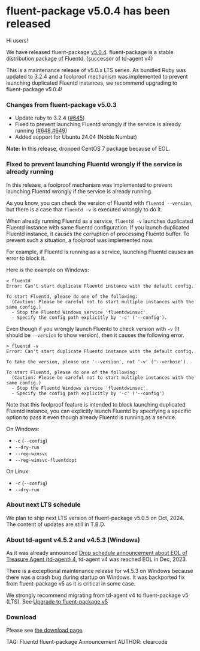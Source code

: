 # fluent-package v5.0.4 has been released

Hi users!

We have released fluent-package [v5.0.4](https://github.com/fluent/fluent-package-builder/releases/tag/v5.0.4).
fluent-package is a stable distribution package of Fluentd. (successor of td-agent v4)

This is a maintenance release of v5.0.x LTS series.
As bundled Ruby was updated to 3.2.4 and a foolproof mechanism was implemented to prevent launching duplicated Fluentd instances, we recommend upgrading to fluent-package v5.0.4!

### Changes from fluent-package v5.0.3

* Update ruby to 3.2.4 ([#645](https://github.com/fluent/fluent-package-builder/pull/645))
* Fixed to prevent launching Fluentd wrongly if the service is already running ([#648](https://github.com/fluent/fluent-package-builder/pull/648),[#649](https://github.com/fluent/fluent-package-builder/pull/649))
* Added support for Ubuntu 24.04 (Noble Numbat)

<div markdown="span" class="alert alert-info" role="alert">
<i class="fa fa-info-circle"></i>
<b>Note:</b> In this release, dropped CentOS 7 package because of EOL.
</div>

### Fixed to prevent launching Fluentd wrongly if the service is already running

In this release, a foolproof mechanism was implemented to prevent launching Fluentd wrongly if the service is already running.

As you know, you can check the version of Fluentd with `fluentd --version`, but there is a case that `fluentd -v` is executed wrongly to 
do it.

When already running Fluentd as a service, `fluentd -v` launches duplicated Fluentd instance with same fluentd configuration.
If you launch duplicated Fluentd instance, it causes the corruption of processing Fluentd buffer.
To prevent such a situation, a foolproof was implemented now.

For example, if Fluentd is running as a service, launching Fluentd causes an error to block it.

Here is the example on Windows:

```
> fluentd
Error: Can't start duplicate Fluentd instance with the default config.

To start Fluentd, please do one of the following:
  (Caution: Please be careful not to start multiple instances with the same config.)
  - Stop the Fluentd Windows service 'fluentdwinsvc'.
  - Specify the config path explicitly by '-c' ('--config').
```

Even though if you wrongly launch Fluentd to check version with `-v` (It should be `--version` to show version), then it causes the following error.

```
> fluentd -v
Error: Can't start duplicate Fluentd instance with the default config.

To take the version, please use '--version', not '-v' ('--verbose').

To start Fluentd, please do one of the following:
  (Caution: Please be careful not to start multiple instances with the same config.)
  - Stop the Fluentd Windows service 'fluentdwinsvc'.
  - Specify the config path explicitly by '-c' ('--config')
```

Note that this foolproof feature is intended to block launching duplicated Fluentd instance, you can explicitly launch Fluentd by specifying a specific option to pass it
even though already Fluentd is running as a service.

On Windows:

* `-c` (`--config`)
* `--dry-run`
* `--reg-winsvc`
* `--reg-winsvc-fluentdopt`

On Linux:

* `-c` (`--config`)
* `--dry-run`

### About next LTS schedule

We plan to ship next LTS version of fluent-package v5.0.5 on Oct, 2024.
The content of updates are still in T.B.D.

### About td-agent v4.5.2 and v4.5.3 (Windows)

As it was already announced [Drop schedule announcement about EOL of Treasure Agent (td-agent) 4](https://www.fluentd.org/blog/schedule-for-td-agent-4-eol), td-agent v4 was reached EOL in Dec, 2023.

There is a exceptional maintenance release for v4.5.3 on Windows because there was a crash bug during startup on Windows. It was backported fix from fluent-package v5 as
it is critical in some case.

We strongly recommend migrating from td-agent v4 to fluent-package v5 (LTS).
See [Upgrade to fluent-package v5](http://localhost:9395/blog/upgrade-td-agent-v4-to-v5)

### Download

Please see [the download page](/download/fluent_package).

TAG: Fluentd fluent-package Announcement
AUTHOR: clearcode
